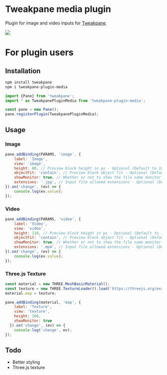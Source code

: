 # Tweakpane media plugin

Plugin for image and video inputs for [Tweakpane](https://tweakpane.github.io/docs/).

![](https://leochocolat.github.io/tweakpane-plugin-media/test/demo.png)

# For plugin users

## Installation

```bash
npm install tweakpane
npm i tweakpane-plugin-media
```

```js
import {Pane} from 'tweakpane';
import * as TweakpanePluginMedia from 'tweakpane-plugin-media';

const pane = new Pane();
pane.registerPlugin(TweakpanePluginMedia);
```

## Usage

### Image

```js
pane.addBinding(PARAMS, 'image', {
	label: 'Image',
	view: 'image',
	height: 80, // Preview block height in px - Optional (Default to 100)
	objectFit: 'contain', // Preview block object fit - Optional (Default to cover)
	showMonitor: true, // Whether or not to show the file name monitor - Optional (Default to false),
	extensions: '.jpg', // Input file allowed extensions - Optional (Default to '.jpg, .jpeg, .png, .webp, .avif'),
}).on('change', (ev) => {
	console.log(ev.value);
});
```

### Video

```js
pane.addBinding(PARAMS, 'video', {
	label: 'Video',
	view: 'video',
	height: 110, // Preview block height in px - Optional (Default to 100)
	objectFit: 'contain', // Preview block object fit - Optional (Default to cover)
	showMonitor: true, // Whether or not to show the file name monitor - Optional (Default to false),
	extensions: '.mp4', // Input file allowed extensions - Optional (Default to '.mp4, .mov, .mpeg, .ogg, .webm, .mkv, .avi'),
}).on('change', (ev) => {
	console.log(ev.value);
});
```

### Three.js Texture

```js
const material = new THREE.MeshBasicMaterial();
const texture = new THREE.TextureLoader().load('https://threejs.org/examples/textures/uv_grid_opengl.jpg')
material.map = texture;

pane.addBinding(material, 'map', {
    label: 'Texture',
    view: 'texture',
    height: 100,
    showMonitor: true
  }).on('change', (ev) => { 
    console.log('change', ev);
});
```

## Todo

- Better styling
- Three.js texture

